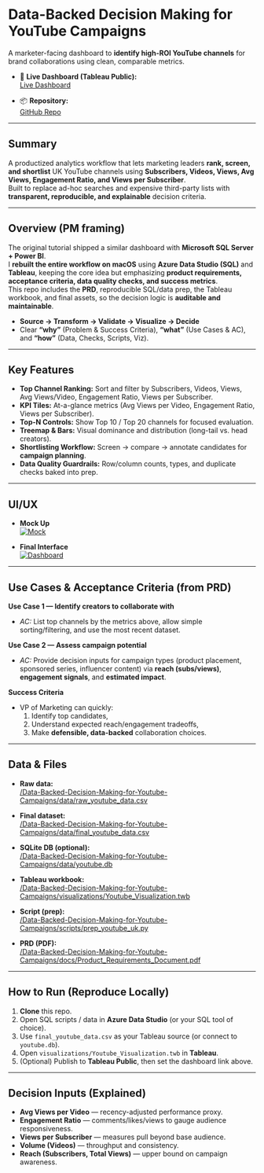 # Data-Backed Decision Making for YouTube Campaigns

A marketer-facing dashboard to **identify high-ROI YouTube channels** for brand collaborations using clean, comparable metrics.

- 🔗 **Live Dashboard (Tableau Public):**  
  [Live Dashboard](https://public.tableau.com/app/profile/liad.mizrachi/viz/YoutubeVisualization_17550201203060/Dashboard1?publish=yes)

- 📦 **Repository:**  
  [GitHub Repo](https://github.com/FindLiad/Data-Backed-Decision-Making-for-Youtube-Campaigns)

---

## Summary
A productized analytics workflow that lets marketing leaders **rank, screen, and shortlist** UK YouTube channels using **Subscribers, Videos, Views, Avg Views, Engagement Ratio, and Views per Subscriber**.  
Built to replace ad-hoc searches and expensive third-party lists with **transparent, reproducible, and explainable** decision criteria.

---

## Overview (PM framing)
The original tutorial shipped a similar dashboard with **Microsoft SQL Server + Power BI**.  
I **rebuilt the entire workflow on macOS** using **Azure Data Studio (SQL)** and **Tableau**, keeping the core idea but emphasizing **product requirements, acceptance criteria, data quality checks, and success metrics**.  
This repo includes the **PRD**, reproducible SQL/data prep, the Tableau workbook, and final assets, so the decision logic is **auditable and maintainable**.

- **Source → Transform → Validate → Visualize → Decide**
- Clear **“why”** (Problem & Success Criteria), **“what”** (Use Cases & AC), and **“how”** (Data, Checks, Scripts, Viz).

---

## Key Features
- **Top Channel Ranking:** Sort and filter by Subscribers, Videos, Views, Avg Views/Video, Engagement Ratio, Views per Subscriber.  
- **KPI Tiles:** At-a-glance metrics (Avg Views per Video, Engagement Ratio, Views per Subscriber).  
- **Top-N Controls:** Show Top 10 / Top 20 channels for focused evaluation.  
- **Treemap & Bars:** Visual dominance and distribution (long-tail vs. head creators).  
- **Shortlisting Workflow:** Screen → compare → annotate candidates for **campaign planning**.  
- **Data Quality Guardrails:** Row/column counts, types, and duplicate checks baked into prep.

---

## UI/UX
- **Mock Up**  
[![Mock](/Data-Backed-Decision-Making-for-Youtube-Campaigns/images/dashboard_mock.png)](/Data-Backed-Decision-Making-for-Youtube-Campaigns/assets/images/dashboard_mock.png)

- **Final Interface**  
[![Dashboard](/Data-Backed-Decision-Making-for-Youtube-Campaigns/images/dashboard.png)](/Data-Backed-Decision-Making-for-Youtube-Campaigns/images/dashboard.png)

---

## Use Cases & Acceptance Criteria (from PRD)
**Use Case 1 — Identify creators to collaborate with**  
- _AC:_ List top channels by the metrics above, allow simple sorting/filtering, and use the most recent dataset.

**Use Case 2 — Assess campaign potential**  
- _AC:_ Provide decision inputs for campaign types (product placement, sponsored series, influencer content) via **reach (subs/views)**, **engagement signals**, and **estimated impact**.

**Success Criteria**  
- VP of Marketing can quickly:  
  1) Identify top candidates,  
  2) Understand expected reach/engagement tradeoffs,  
  3) Make **defensible, data-backed** collaboration choices.

---

## Data & Files
- **Raw data:**  
  [/Data-Backed-Decision-Making-for-Youtube-Campaigns/data/raw_youtube_data.csv](/Data-Backed-Decision-Making-for-Youtube-Campaigns/data/raw_youtube_data.csv)

- **Final dataset:**  
  [/Data-Backed-Decision-Making-for-Youtube-Campaigns/data/final_youtube_data.csv](/Data-Backed-Decision-Making-for-Youtube-Campaigns/data/final_youtube_data.csv)

- **SQLite DB (optional):**  
  [/Data-Backed-Decision-Making-for-Youtube-Campaigns/data/youtube.db](/Data-Backed-Decision-Making-for-Youtube-Campaigns/data/youtube.db)

- **Tableau workbook:**  
  [/Data-Backed-Decision-Making-for-Youtube-Campaigns/visualizations/Youtube_Visualization.twb](/Data-Backed-Decision-Making-for-Youtube-Campaigns/visualizations/Youtube_Visualization.twb)

- **Script (prep):**  
  [/Data-Backed-Decision-Making-for-Youtube-Campaigns/scripts/prep_youtube_uk.py](/Data-Backed-Decision-Making-for-Youtube-Campaigns/scripts/prep_youtube_uk.py)

- **PRD (PDF):**  
  [/Data-Backed-Decision-Making-for-Youtube-Campaigns/docs/Product_Requirements_Document.pdf](/Data-Backed-Decision-Making-for-Youtube-Campaigns/docs/Product_Requirements_Document.pdf)

---

## How to Run (Reproduce Locally)
1. **Clone** this repo.  
2. Open SQL scripts / data in **Azure Data Studio** (or your SQL tool of choice).  
3. Use `final_youtube_data.csv` as your Tableau source (or connect to `youtube.db`).  
4. Open `visualizations/Youtube_Visualization.twb` in **Tableau**.  
5. (Optional) Publish to **Tableau Public**, then set the dashboard link above.

---

## Decision Inputs (Explained)
- **Avg Views per Video** — recency-adjusted performance proxy.  
- **Engagement Ratio** — comments/likes/views to gauge audience responsiveness.  
- **Views per Subscriber** — measures pull beyond base audience.  
- **Volume (Videos)** — throughput and consistency.  
- **Reach (Subscribers, Total Views)** — upper bound on campaign awareness.
